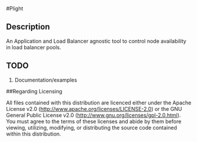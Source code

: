 #Plight

## Description
An Application and Load Balancer agnostic tool to control node availability in load balancer pools.

## TODO
1. Documentation/examples

##Regarding Licensing

All files contained with this distribution are licenced either under the Apache License v2.0 (http://www.apache.org/licenses/LICENSE-2.0) or the GNU General Public License v2.0 (http://www.gnu.org/licenses/gpl-2.0.html). You must agree to the terms of these licenses and abide by them before viewing, utilizing, modifying, or distributing the source code contained within this distribution.
